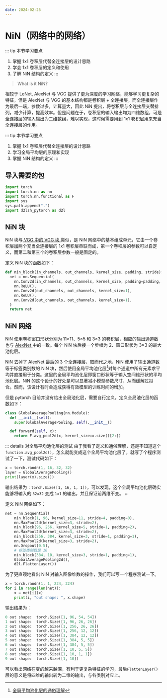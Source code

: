 ```yaml
---
date: 2024-02-25
---
```


# NiN（网络中的网络）

::: tip 本节学习要点

1. 掌握 1x1 卷积层代替全连接层的设计思路
2. 学会 1x1 卷积层的定义和使用
3. 了解 NiN 结构的定义
   :::

> What is it NiN?

相较于 LeNet, AlexNet 与 VGG 提供了更为深度的学习网络，能够学习更复杂的特征，但是 AlexNet 与 VGG 的基本结构都是卷积层 + 全连接层，而全连接层作为最后一端，参数过多，计算量大，因此 NiN 提出，将卷积层与全连接层交替排列，减少计算，提高效率。但是问题在于，卷积层的输入输出均为四维数组，可是全连接层的输入输出为二维数组，难以实现，这时候需要用到 1x1 卷积层用来充当全连接层的作用。

::: tip 本节学习要点
1. 掌握 1x1 卷积层代替全连接层的设计思路
2. 学习全局平均层的原理和实现
3. 掌握 NiN 结构的定义
:::

## 导入需要的包

```python
import torch
import torch.nn as nn
import torch.nn.functional as F
import sys
sys.path.append(".")
import d2lzh_pytorch as d2l
```

## NiN 块

NiN 块与[ VGG 中的 VGG 块 ](4.4VGG.md#定义-vgg-块函数)类似，是 NiN 网络中的基本组成单元，它由一个卷积层加两个充当全连接层的 1x1 卷积层串联而成，第一个卷积层的参数可以自定义，而第二和第三个的卷积层参数一般是固定的。

定义 NiN 块的函数如下：

```python
def nin_block(in_channels, out_channels, kernel_size, padding, stride):
  net = nn.Sequential(
    nn.Conv2d(in_channels, out_channels, kernel_size, padding=padding, stride=stride),
    nn.ReLU(),
    nn.Conv2d(out_channels, out_channels, kernel_size=1),
    nn.ReLU(),
    nn.Conv2d(out_channels, out_channels, kernel_size=1),
  )
  return net
```

## NiN 网络

NiN 使用卷积窗口形状分别为 11×11、5×5 和 3×3 的卷积层，相应的输出通道数也与 [ AlexNet ](4.3AlexNet.md#网络结构) 中的一致。每个 NiN 块后接一个步幅为 2、窗口形状为 3×3 的最大池化层。

NiN 去掉了 AlexNet 最后的 3 个全连接层，取而代之地，NiN 使用了输出通道数等于标签类别数的 NiN 块，然后使用全局平均池化层[^1]对每个通道中所有元素求平均并直接用于分类。这里的全局平均池化层即窗口形状等于输入空间维形状的平均池化层。NiN 的这个设计的好处是可以显著减小模型参数尺寸，从而缓解过拟合。然而，该设计有时会造成获得有效模型的训练时间的增加。

[^1]: [全局平均池化层的通俗理解](https://blog.csdn.net/u012370185/article/details/95591712)

但是 pytorch 目前并没有给出全局池化层，需要自行定义，定义全局池化层的函数如下：

```python
class GlobalAveragePooling(nn.Module):
  def __init__(self):
    super(GlobalAveragePooling, self).__init__()

  def forward(self, x):
    return F.avg_pool2d(x, kernel_size=x.size()[2:])
```

::: details 对全局平均池化层的测试
由于我看了定义和通俗理解，还是不知道这个 `function.avg_pool2d()`，怎么就能变成这个全局平均池化层了，就写了个程序测试了一下，测试代码如下：

```python
x = torch.randn(1, 16, 32, 32)
layer = GlobalAveragePooling()
print(layer(x).size())
```

输出结果为：`torch.Size([1, 16, 1, 1])`，可以发现，这个全局平均池化层确实能够将输入的 `32x32` 变成 `1x1` 的输出，并且保证前两维不变。
:::

定义 NiN 网络如下：

```python
net = nn.Sequential(
    nin_block(1, 96, kernel_size=11, stride=4, padding=0),
    nn.MaxPool2d(kernel_size=3, stride=2),
    nin_block(96, 256, kernel_size=5, stride=1, padding=2),
    nn.MaxPool2d(kernel_size=3, stride=2),
    nin_block(256, 384, kernel_size=3, stride=1, padding=1),
    nn.MaxPool2d(kernel_size=3, stride=2),
    nn.Dropout(0.5),
    # 标签类别数是 10
    nin_block(384, 10, kernel_size=3, stride=1, padding=1),
    GlobalAveragePooling2d(),
    d2l.FlattenLayer())
```

为了更直观地看出 NiN 对输入图像维数的操作，我们可以写一个程序测试一下。

```python
x = torch.randn(1, 1, 224, 224)
for i in range(len(net)):
    x = net[i](x)
    print(i, "out shape: ", x.shape)
```

输出结果为：

```python
0 out shape:  torch.Size([1, 96, 54, 54])
1 out shape:  torch.Size([1, 96, 26, 26])
2 out shape:  torch.Size([1, 256, 26, 26])
3 out shape:  torch.Size([1, 256, 12, 12])
4 out shape:  torch.Size([1, 384, 12, 12])
5 out shape:  torch.Size([1, 384, 5, 5])
6 out shape:  torch.Size([1, 384, 5, 5])
7 out shape:  torch.Size([1, 10, 5, 5])
8 out shape:  torch.Size([1, 10, 1, 1])
9 out shape:  torch.Size([1, 10])
```

可以看出网络在变的越来越深，有利于更复杂特征的学习，最后`FlattenLayer()`层的意义是将四维的输出转为二维的输出，与各类别对应上。

